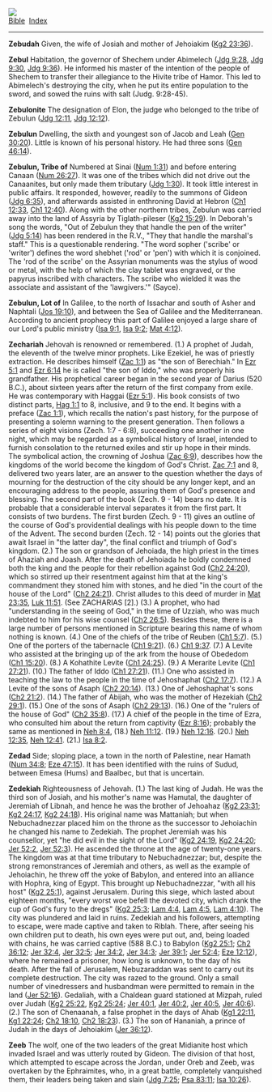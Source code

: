 [![](../../cdshop/ithlogo.png)](../../index)  
[Bible](../index)  [Index](index) 

------------------------------------------------------------------------

<span id="000">**Zebudah**</span> Given, the wife of Josiah and mother
of Jehoiakim ([Kg2 23:36](../kjv/kg2023.htm#036)).

<span id="001">**Zebul**</span> Habitation, the governor of Shechem
under Abimelech ([Jdg 9:28](../kjv/jdg009.htm#028), [Jdg
9:30](../kjv/jdg009.htm#030), [Jdg 9:36](../kjv/jdg009.htm#036)). He
informed his master of the intention of the people of Shechem to
transfer their allegiance to the Hivite tribe of Hamor. This led to
Abimelech's destroying the city, when he put its entire population to
the sword, and sowed the ruins with salt (Judg. 9:28-45).

<span id="002">**Zebulonite**</span> The designation of Elon, the judge
who belonged to the tribe of Zebulun ([Jdg
12:11](../kjv/jdg012.htm#011), [Jdg 12:12](../kjv/jdg012.htm#012)).

<span id="003">**Zebulun**</span> Dwelling, the sixth and youngest son
of Jacob and Leah ([Gen 30:20](../kjv/gen030.htm#020)). Little is known
of his personal history. He had three sons ([Gen
46:14](../kjv/gen046.htm#014)).

<span id="004">**Zebulun, Tribe of**</span> Numbered at Sinai ([Num
1:31](../kjv/num001.htm#031)) and before entering Canaan ([Num
26:27](../kjv/num026.htm#027)). It was one of the tribes which did not
drive out the Canaanites, but only made them tributary ([Jdg
1:30](../kjv/jdg001.htm#030)). It took little interest in public
affairs. It responded, however, readily to the summons of Gideon ([Jdg
6:35](../kjv/jdg006.htm#035)), and afterwards assisted in enthroning
David at Hebron ([Ch1 12:33](../kjv/ch1012.htm#033), [Ch1
12:40](../kjv/ch1012.htm#040)). Along with the other northern tribes,
Zebulun was carried away into the land of Assyria by Tiglath-pileser
([Kg2 15:29](../kjv/kg2015.htm#029)). In Deborah's song the words, "Out
of Zebulun they that handle the pen of the writer" ([Jdg
5:14](../kjv/jdg005.htm#014)) has been rendered in the R.V., "They that
handle the marshal's staff." This is a questionable rendering. "The word
sopher ('scribe' or 'writer') defines the word shebhet ('rod' or 'pen')
with which it is conjoined. The 'rod of the scribe' on the Assyrian
monuments was the stylus of wood or metal, with the help of which the
clay tablet was engraved, or the papyrus inscribed with characters. The
scribe who wielded it was the associate and assistant of the
'lawgivers.'" (Sayce).

<span id="005">**Zebulun, Lot of**</span> In Galilee, to the north of
Issachar and south of Asher and Naphtali ([Jos
19:10](../kjv/jos019.htm#010)), and between the Sea of Galilee and the
Mediterranean. According to ancient prophecy this part of Galilee
enjoyed a large share of our Lord's public ministry ([Isa
9:1](../kjv/isa009.htm#001), [Isa 9:2](../kjv/isa009.htm#002); [Mat
4:12](../kjv/mat004.htm#012)).

<span id="006">**Zechariah**</span> Jehovah is renowned or remembered.
(1.) A prophet of Judah, the eleventh of the twelve minor prophets. Like
Ezekiel, he was of priestly extraction. He describes himself ([Zac
1:1](../kjv/zac001.htm#001)) as "the son of Berechiah." In [Ezr
5:1](../kjv/ezr005.htm#001) and [Ezr 6:14](../kjv/ezr006.htm#014) he is
called "the son of Iddo," who was properly his grandfather. His
prophetical career began in the second year of Darius (520 B.C.), about
sixteen years after the return of the first company from exile. He was
contemporary with Haggai ([Ezr 5:1](../kjv/ezr005.htm#001)). His book
consists of two distinct parts, [Hag 1:1](../kjv/hag001.htm#001) to 8,
inclusive, and 9 to the end. It begins with a preface ([Zac
1:1](../kjv/zac001.htm#001)), which recalls the nation's past history,
for the purpose of presenting a solemn warning to the present
generation. Then follows a series of eight visions (Zech. 1:7 - 6:8),
succeeding one another in one night, which may be regarded as a
symbolical history of Israel, intended to furnish consolation to the
returned exiles and stir up hope in their minds. The symbolical action,
the crowning of Joshua ([Zac 6:9](../kjv/zac006.htm#009)), describes how
the kingdoms of the world become the kingdom of God's Christ. [Zac
7:1](../kjv/zac007.htm#001) and 8, delivered two years later, are an
answer to the question whether the days of mourning for the destruction
of the city should be any longer kept, and an encouraging address to the
people, assuring them of God's presence and blessing. The second part of
the book (Zech. 9 - 14) bears no date. It is probable that a
considerable interval separates it from the first part. It consists of
two burdens. The first burden (Zech. 9 - 11) gives an outline of the
course of God's providential dealings with his people down to the time
of the Advent. The second burden (Zech. 12 - 14) points out the glories
that await Israel in "the latter day", the final conflict and triumph of
God's kingdom. (2.) The son or grandson of Jehoiada, the high priest in
the times of Ahaziah and Joash. After the death of Jehoiada he boldly
condemned both the king and the people for their rebellion against God
([Ch2 24:20](../kjv/ch2024.htm#020)), which so stirred up their
resentment against him that at the king's commandment they stoned him
with stones, and he died "in the court of the house of the Lord" ([Ch2
24:21](../kjv/ch2024.htm#021)). Christ alludes to this deed of murder in
[Mat 23:35](../kjv/mat023.htm#035), [Luk 11:51](../kjv/luk011.htm#051).
(See ZACHARIAS \[2\].) (3.) A prophet, who had "understanding in the
seeing of God," in the time of Uzziah, who was much indebted to him for
his wise counsel ([Ch2 26:5](../kjv/ch2026.htm#005)). Besides these,
there is a large number of persons mentioned in Scripture bearing this
name of whom nothing is known. (4.) One of the chiefs of the tribe of
Reuben ([Ch1 5:7](../kjv/ch1005.htm#007)). (5.) One of the porters of
the tabernacle ([Ch1 9:21](../kjv/ch1009.htm#021)). (6.) [Ch1
9:37](../kjv/ch1009.htm#037). (7.) A Levite who assisted at the bringing
up of the ark from the house of Obededom ([Ch1
15:20](../kjv/ch1015.htm#020)). (8.) A Kohathite Levite ([Ch1
24:25](../kjv/ch1024.htm#025)). (9.) A Merarite Levite ([Ch1
27:21](../kjv/ch1027.htm#021)). (10.) The father of Iddo ([Ch1
27:21](../kjv/ch1027.htm#021)). (11.) One who assisted in teaching the
law to the people in the time of Jehoshaphat ([Ch2
17:7](../kjv/ch2017.htm#007)). (12.) A Levite of the sons of Asaph ([Ch2
20:14](../kjv/ch2020.htm#014)). (13.) One of Jehoshaphat's sons ([Ch2
21:2](../kjv/ch2021.htm#002)). (14.) The father of Abijah, who was the
mother of Hezekiah ([Ch2 29:1](../kjv/ch2029.htm#001)). (15.) One of the
sons of Asaph ([Ch2 29:13](../kjv/ch2029.htm#013)). (16.) One of the
"rulers of the house of God" ([Ch2 35:8](../kjv/ch2035.htm#008)). (17.)
A chief of the people in the time of Ezra, who consulted him about the
return from captivity ([Ezr 8:16](../kjv/ezr008.htm#016)); probably the
same as mentioned in [Neh 8:4](../kjv/neh008.htm#004), (18.) [Neh
11:12](../kjv/neh011.htm#012). (19.) [Neh 12:16](../kjv/neh012.htm#016).
(20.) [Neh 12:35](../kjv/neh012.htm#035), [Neh
12:41](../kjv/neh012.htm#041). (21.) [Isa 8:2](../kjv/isa008.htm#002).

<span id="007">**Zedad**</span> Side; sloping place, a town in the north
of Palestine, near Hamath ([Num 34:8](../kjv/num034.htm#008); [Eze
47:15](../kjv/eze047.htm#015)). It has been identified with the ruins of
Sudud, between Emesa (Hums) and Baalbec, but that is uncertain.

<span id="008">**Zedekiah**</span> Righteousness of Jehovah. (1.) The
last king of Judah. He was the third son of Josiah, and his mother's
name was Hamutal, the daughter of Jeremiah of Libnah, and hence he was
the brother of Jehoahaz ([Kg2 23:31](../kjv/kg2023.htm#031); [Kg2
24:17](../kjv/kg2024.htm#017), [Kg2 24:18](../kjv/kg2024.htm#018)). His
original name was Mattaniah; but when Nebuchadnezzar placed him on the
throne as the successor to Jehoiachin he changed his name to Zedekiah.
The prophet Jeremiah was his counsellor, yet "he did evil in the sight
of the Lord" ([Kg2 24:19](../kjv/kg2024.htm#019), [Kg2
24:20](../kjv/kg2024.htm#020); [Jer 52:2](../kjv/jer052.htm#002), [Jer
52:3](../kjv/jer052.htm#003)). He ascended the throne at the age of
twenty-one years. The kingdom was at that time tributary to
Nebuchadnezzar; but, despite the strong remonstrances of Jeremiah and
others, as well as the example of Jehoiachin, he threw off the yoke of
Babylon, and entered into an alliance with Hophra, king of Egypt. This
brought up Nebuchadnezzar, "with all his host" ([Kg2
25:1](../kjv/kg2025.htm#001)), against Jerusalem. During this siege,
which lasted about eighteen months, "every worst woe befell the devoted
city, which drank the cup of God's fury to the dregs" ([Kg2
25:3](../kjv/kg2025.htm#003); [Lam 4:4](../kjv/lam004.htm#004), [Lam
4:5](../kjv/lam004.htm#005), [Lam 4:10](../kjv/lam004.htm#010)). The
city was plundered and laid in ruins. Zedekiah and his followers,
attempting to escape, were made captive and taken to Riblah. There,
after seeing his own children put to death, his own eyes were put out,
and, being loaded with chains, he was carried captive (588 B.C.) to
Babylon ([Kg2 25:1](../kjv/kg2025.htm#001); [Ch2
36:12](../kjv/ch2036.htm#012); [Jer 32:4](../kjv/jer032.htm#004), [Jer
32:5](../kjv/jer032.htm#005); [Jer 34:2](../kjv/jer034.htm#002), [Jer
34:3](../kjv/jer034.htm#003); [Jer 39:1](../kjv/jer039.htm#001); [Jer
52:4](../kjv/jer052.htm#004); [Eze 12:12](../kjv/eze012.htm#012)), where
he remained a prisoner, how long is unknown, to the day of his death.
After the fall of Jerusalem, Nebuzaraddan was sent to carry out its
complete destruction. The city was razed to the ground. Only a small
number of vinedressers and husbandman were permitted to remain in the
land ([Jer 52:16](../kjv/jer052.htm#016)). Gedaliah, with a Chaldean
guard stationed at Mizpah, ruled over Judah ([Kg2
25:22](../kjv/kg2025.htm#022), [Kg2 25:24](../kjv/kg2025.htm#024); [Jer
40:1](../kjv/jer040.htm#001), [Jer 40:2](../kjv/jer040.htm#002), [Jer
40:5](../kjv/jer040.htm#005), [Jer 40:6](../kjv/jer040.htm#006)). (2.)
The son of Chenaanah, a false prophet in the days of Ahab ([Kg1
22:11](../kjv/kg1022.htm#011), [Kg1 22:24](../kjv/kg1022.htm#024); [Ch2
18:10](../kjv/ch2018.htm#010), [Ch2 18:23](../kjv/ch2018.htm#023)). (3.)
The son of Hananiah, a prince of Judah in the days of Jehoiakim ([Jer
36:12](../kjv/jer036.htm#012)).

<span id="009">**Zeeb**</span> The wolf, one of the two leaders of the
great Midianite host which invaded Israel and was utterly routed by
Gideon. The division of that host, which attempted to escape across the
Jordan, under Oreb and Zeeb, was overtaken by the Ephraimites, who, in a
great battle, completely vanquished them, their leaders being taken and
slain ([Jdg 7:25](../kjv/jdg007.htm#025); [Psa
83:11](../kjv/psa083.htm#011); [Isa 10:26](../kjv/isa010.htm#026)).
